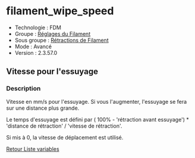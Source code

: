 # filament_wipe_speed

* Technologie : FDM
* Groupe : [Réglages du Filament](../filament_settings/filament_settings.md)
* Sous groupe : [Rétractions de Filament](../filament_settings/filament_settings.md#rétractions-de-filament)
* Mode : Avancé
* Version : 2.3.57.0

## Vitesse pour l'essuyage

### Description

Vitesse en mm/s pour l'essuyage. Si vous l'augmenter, l'essuyage se fera sur une distance plus grande. 

Le temps d'essuyage est défini par ( 100% - 'rétraction avant essuyage') * 'distance de rétraction' / 'vitesse de rétraction'.

Si mis à 0, la vitesse de déplacement est utilisé.


[Retour Liste variables](variable_list.md)